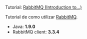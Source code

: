 Tutorial: [RabbitMQ (Introduction to...)](https://youtu.be/GoIkHMCXFCU)

Tutorial de como utilizar [RabbitMQ](http://www.rabbitmq.com/).

* Java: **1.9.0**
* RabbitMQ client: **3.3.4**
